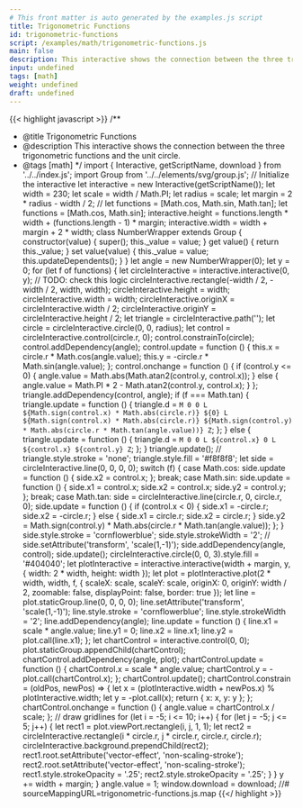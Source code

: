 ```yaml
---
# This front matter is auto generated by the examples.js script
title: Trigonometric Functions
id: trigonometric-functions
script: /examples/math/trigonometric-functions.js
main: false
description: This interactive shows the connection between the three trigonometric functions and the unit circle.
input: undefined
tags: [math]
weight: undefined
draft: undefined
---
```


{{< highlight javascript >}}
/**
* @title Trigonometric Functions
* @description This interactive shows the connection between the three trigonometric functions and the unit circle.
* @tags [math]
*/
import { Interactive, getScriptName, download } from '../../index.js';
import Group from '../../elements/svg/group.js';
// Initialize the interactive
let interactive = new Interactive(getScriptName());
let width = 230;
let scale = width / Math.PI;
let radius = scale;
let margin = 2 * radius - width / 2;
// let functions = [Math.cos, Math.sin, Math.tan];
let functions = [Math.cos, Math.sin];
interactive.height = functions.length * width + (functions.length - 1) * margin;
interactive.width = width + margin + 2 * width;
class NumberWrapper extends Group {
    constructor(value) {
        super();
        this._value = value;
    }
    get value() {
        return this._value;
    }
    set value(value) {
        this._value = value;
        this.updateDependents();
    }
}
let angle = new NumberWrapper(0);
let y = 0;
for (let f of functions) {
    let circleInteractive = interactive.interactive(0, y); // TODO: check this logic
    circleInteractive.rectangle(-width / 2, -width / 2, width, width);
    circleInteractive.height = width;
    circleInteractive.width = width;
    circleInteractive.originX = circleInteractive.width / 2;
    circleInteractive.originY = circleInteractive.height / 2;
    let triangle = circleInteractive.path('');
    let circle = circleInteractive.circle(0, 0, radius);
    let control = circleInteractive.control(circle.r, 0);
    control.constrainTo(circle);
    control.addDependency(angle);
    control.update = function () {
        this.x = circle.r * Math.cos(angle.value);
        this.y = -circle.r * Math.sin(angle.value);
    };
    control.onchange = function () {
        if (control.y <= 0) {
            angle.value = Math.abs(Math.atan2(control.y, control.x));
        }
        else {
            angle.value = Math.PI * 2 - Math.atan2(control.y, control.x);
        }
    };
    triangle.addDependency(control, angle);
    if (f === Math.tan) {
        triangle.update = function () {
            triangle.d = `M 0 0
                    L ${Math.sign(control.x) * Math.abs(circle.r)} ${0}
                    L ${Math.sign(control.x) * Math.abs(circle.r)} ${Math.sign(control.y) * Math.abs(circle.r * Math.tan(angle.value))}
                    Z`;
        };
    }
    else {
        triangle.update = function () {
            triangle.d = `M 0 0
                    L ${control.x} 0
                    L ${control.x} ${control.y}
                    Z`;
        };
    }
    triangle.update();
    // triangle.style.stroke = 'none';
    triangle.style.fill = '#f8f8f8';
    let side = circleInteractive.line(0, 0, 0, 0);
    switch (f) {
        case Math.cos:
            side.update = function () {
                side.x2 = control.x;
            };
            break;
        case Math.sin:
            side.update = function () {
                side.x1 = control.x;
                side.x2 = control.x;
                side.y2 = control.y;
            };
            break;
        case Math.tan:
            side = circleInteractive.line(circle.r, 0, circle.r, 0);
            side.update = function () {
                if (control.x < 0) {
                    side.x1 = -circle.r;
                    side.x2 = -circle.r;
                }
                else {
                    side.x1 = circle.r;
                    side.x2 = circle.r;
                }
                side.y2 = Math.sign(control.y) * Math.abs(circle.r * Math.tan(angle.value));
            };
    }
    side.style.stroke = 'cornflowerblue';
    side.style.strokeWidth = '2';
    // side.setAttribute('transform', 'scale(1,-1)');
    side.addDependency(angle, control);
    side.update();
    circleInteractive.circle(0, 0, 3).style.fill = '#404040';
    let plotInteractive = interactive.interactive(width + margin, y, {
        width: 2 * width,
        height: width
    });
    let plot = plotInteractive.plot(2 * width, width, f, {
        scaleX: scale,
        scaleY: scale,
        originX: 0,
        originY: width / 2,
        zoomable: false,
        displayPoint: false,
        border: true
    });
    let line = plot.staticGroup.line(0, 0, 0, 0);
    line.setAttribute('transform', 'scale(1,-1)');
    line.style.stroke = 'cornflowerblue';
    line.style.strokeWidth = '2';
    line.addDependency(angle);
    line.update = function () {
        line.x1 = scale * angle.value;
        line.y1 = 0;
        line.x2 = line.x1;
        line.y2 = plot.call(line.x1);
    };
    let chartControl = interactive.control(0, 0);
    plot.staticGroup.appendChild(chartControl);
    chartControl.addDependency(angle, plot);
    chartControl.update = function () {
        chartControl.x = scale * angle.value;
        chartControl.y = -plot.call(chartControl.x);
    };
    chartControl.update();
    chartControl.constrain = (oldPos, newPos) => {
        let x = (plotInteractive.width + newPos.x) % plotInteractive.width;
        let y = -plot.call(x);
        return { x: x, y: y };
    };
    chartControl.onchange = function () {
        angle.value = chartControl.x / scale;
    };
    // draw gridlines
    for (let i = -5; i <= 10; i++) {
        for (let j = -5; j <= 5; j++) {
            let rect1 = plot.viewPort.rectangle(i, j, 1, 1);
            let rect2 = circleInteractive.rectangle(i * circle.r, j * circle.r, circle.r, circle.r);
            circleInteractive.background.prependChild(rect2);
            rect1.root.setAttribute('vector-effect', 'non-scaling-stroke');
            rect2.root.setAttribute('vector-effect', 'non-scaling-stroke');
            rect1.style.strokeOpacity = '.25';
            rect2.style.strokeOpacity = '.25';
        }
    }
    y += width + margin;
}
angle.value = 1;
window.download = download;
//# sourceMappingURL=trigonometric-functions.js.map
{{</ highlight >}}

